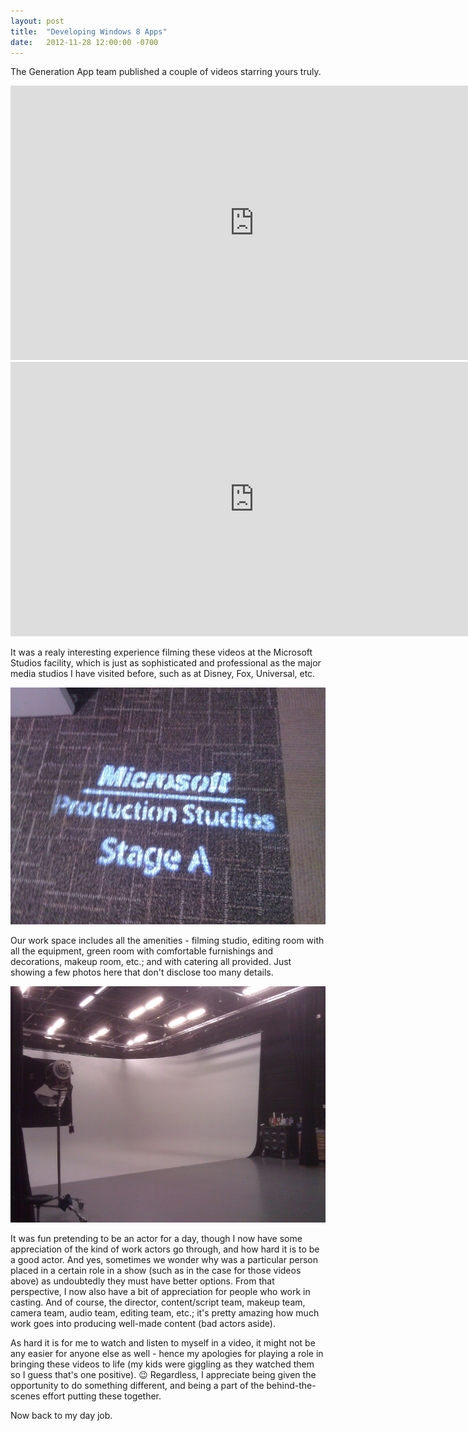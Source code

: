 ```yaml
---
layout: post
title:  "Developing Windows 8 Apps"
date:   2012-11-28 12:00:00 -0700
---
```


The Generation App team published a couple of videos starring yours truly.

<iframe width="780" height="439" src="https://www.youtube.com/embed/n80AMWYJDeA" frameborder="0" allow="autoplay; encrypted-media" allowfullscreen></iframe>

<iframe width="780" height="439" src="https://www.youtube.com/embed/ASir5tFQoOk" frameborder="0" allow="autoplay; encrypted-media" allowfullscreen></iframe>

It was a realy interesting experience filming these videos at the Microsoft Studios facility, which is just as sophisticated and professional as the major media studios I have visited before, such as at Disney, Fox, Universal, etc.

![Microsoft Studios](/assets/20120419-studio-1.jpg)

Our work space includes all the amenities - filming studio, editing room with all the equipment, green room with comfortable furnishings and decorations, makeup room, etc.; and with catering all provided. Just showing a few photos here that don't disclose too many details.

![Microsoft Studios](/assets/20120419-studio-2.jpg)

It was fun pretending to be an actor for a day, though I now have some appreciation of the kind of work actors go through, and how hard it is to be a good actor. And yes, sometimes we wonder why was a particular person placed in a certain role in a show (such as in the case for those videos above) as undoubtedly they must have better options. From that perspective, I now also have a bit of appreciation for people who work in casting. And of course, the director, content/script team, makeup team, camera team, audio team, editing team, etc.; it's pretty amazing how much work goes into producing well-made content (bad actors aside).

As hard it is for me to watch and listen to myself in a video, it might not be any easier for anyone else as well - hence my apologies for playing a role in bringing these videos to life (my kids were giggling as they watched them so I guess that's one positive). 😉 Regardless, I appreciate being given the opportunity to do something different, and being a part of the behind-the-scenes effort putting these together.

Now back to my day job.
